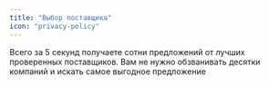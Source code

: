 ```yaml
---
title: "Выбор поставщика"
icon: "privacy-policy"
---
```


Всего за 5 секунд получаете сотни предложений от лучших проверенных поставщиков.
Вам не нужно обзванивать десятки компаний и искать самое выгодное предложение
